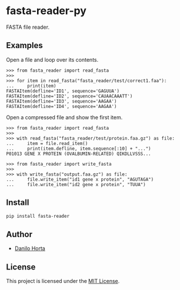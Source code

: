 # fasta-reader-py

FASTA file reader.

## Examples

Open a file and loop over its contents.

```ipython
>>> from fasta_reader import read_fasta
>>>
>>> for item in read_fasta("fasta_reader/test/correct1.faa"):
...     print(item)
FASTAItem(defline='ID1', sequence='GAGUUA')
FASTAItem(defline='ID2', sequence='CAUAACAAATT')
FASTAItem(defline='ID3', sequence='AAGAA')
FASTAItem(defline='ID4', sequence='AAGAA')

```

Open a compressed file and show the first item.

```ipython
>>> from fasta_reader import read_fasta
>>>
>>> with read_fasta("fasta_reader/test/protein.faa.gz") as file:
...     item = file.read_item()
...     print(item.defline, item.sequence[:10] + "...")
P01013 GENE X PROTEIN (OVALBUMIN-RELATED) QIKDLLVSSS...

```

```ipython
>>> from fasta_reader import write_fasta
>>>
>>> with write_fasta("output.faa.gz") as file:
...     file.write_item("id1 gene x protein", "AGUTAGA")
...     file.write_item("id2 gene x protein", "TUUA")

```

## Install

```bash
pip install fasta-reader
```

## Author

* [Danilo Horta](https://github.com/horta)

## License

This project is licensed under the [MIT License](https://raw.githubusercontent.com/EBI-Metagenomics/fasta-reader-py/master/LICENSE.md).
